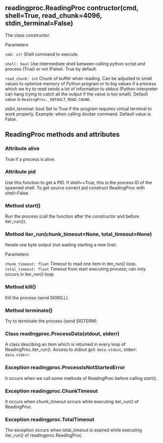 ## readingproc.ReadingProc contructor(cmd, shell=True, read_chunk=4096, stdin_terminal=False)
The class constructor.

Parameters

`cmd: str`
 Shell command to execute.

`shell: bool`
 Use intermediate shell between calling python script and process (True) or not (False). True by default.

`read_chunk: int`
 Chunk of buffer when reading. Can be adjusted to small values to optimize memory of Python program or to big values if a process which we try to read sends a lot of information to stdout (Python interpreter can hang trying to catch all the output if the value is too small). Default value is `ReadingProc._DEFAULT_READ_CHUNK`.

stdin_terminal: bool
 Set to True if the program requires virtual terminal to work properly. Example: when calling docker command. Default value is False.

## ReadingProc methods and attributes

### Attribute alive
True if a process is alive.

### Attribute pid
Use this function to get a PID.
If shell==True, this is the process ID of the spawned shell.
To get source correct pid construct ReadingProc with shell=False.

### Method start()
Run the process (call the function after the constructor and before iter_run()).

### Method iter_run(chunk_timeout=None, total_timeout=None)

Iterate raw byte output (not waiting starting a new line).

Parameters:

`chunk_timeout: float`
 Timeout to read one item in iter_run() loop.
`total_timeout: float`
 Timeout from start executing process; can only occurs in iter_run() loop.

### Method kill()
Kill the process (send SIGKILL).

### Method terminate()
Try to terminate the process (send SIGTERM).

### Class readingproc.ProcessData(stdout, stderr)
A class descibing an item which is returned in every loop of ReadingProc.iter_run(). Access to stdout got: `data.stdout`, stderr: `data.stderr`.

### Exception readingproc.ProcessIsNotStartedError
It occurs when we call some methods of ReadingProc before calling start().

### Exception readingproc.ChunkTimeout
It occurs when chunk_timeout occurs while executing iter_run() of ReadingProc.

### Exception readingproc.TotalTimeout
The exception occurs when total_timeout is expired while executing iter_run() of readingproc.ReadingProc.


